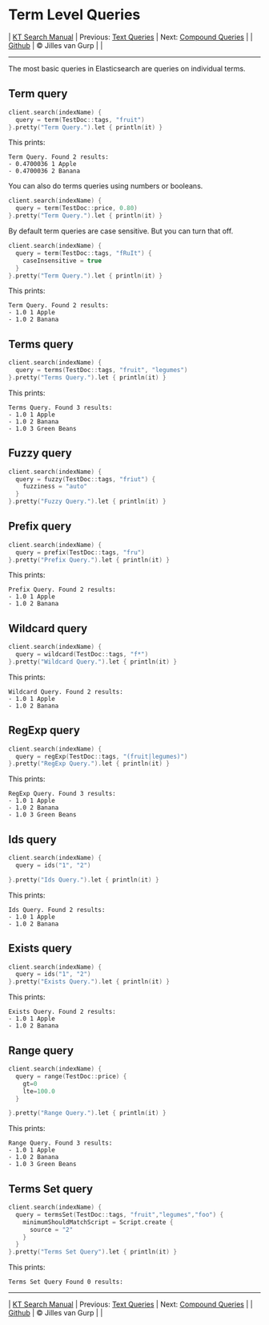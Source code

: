 # Term Level Queries 

| [KT Search Manual](README.md) | Previous: [Text Queries](TextQueries.md) | Next: [Compound Queries](CompoundQueries.md) |
| [Github](https://github.com/jillesvangurp/kt-search) | &copy; Jilles van Gurp |  |

---                

The most basic queries in Elasticsearch are queries on individual terms.

## Term query

```kotlin
client.search(indexName) {
  query = term(TestDoc::tags, "fruit")
}.pretty("Term Query.").let { println(it) }
```

This prints:

```text
Term Query. Found 2 results:
- 0.4700036 1 Apple
- 0.4700036 2 Banana
```

You can also do terms queries using numbers or booleans.

```kotlin
client.search(indexName) {
  query = term(TestDoc::price, 0.80)
}.pretty("Term Query.").let { println(it) }
```

By default term queries are case sensitive. But you can turn that off.

```kotlin
client.search(indexName) {
  query = term(TestDoc::tags, "fRuIt") {
    caseInsensitive = true
  }
}.pretty("Term Query.").let { println(it) }
```

This prints:

```text
Term Query. Found 2 results:
- 1.0 1 Apple
- 1.0 2 Banana
```

## Terms query

```kotlin
client.search(indexName) {
  query = terms(TestDoc::tags, "fruit", "legumes")
}.pretty("Terms Query.").let { println(it) }
```

This prints:

```text
Terms Query. Found 3 results:
- 1.0 1 Apple
- 1.0 2 Banana
- 1.0 3 Green Beans
```

## Fuzzy query

```kotlin
client.search(indexName) {
  query = fuzzy(TestDoc::tags, "friut") {
    fuzziness = "auto"
  }
}.pretty("Fuzzy Query.").let { println(it) }
```

## Prefix query

```kotlin
client.search(indexName) {
  query = prefix(TestDoc::tags, "fru")
}.pretty("Prefix Query.").let { println(it) }
```

This prints:

```text
Prefix Query. Found 2 results:
- 1.0 1 Apple
- 1.0 2 Banana
```

## Wildcard query

```kotlin
client.search(indexName) {
  query = wildcard(TestDoc::tags, "f*")
}.pretty("Wildcard Query.").let { println(it) }
```

This prints:

```text
Wildcard Query. Found 2 results:
- 1.0 1 Apple
- 1.0 2 Banana
```

## RegExp query

```kotlin
client.search(indexName) {
  query = regExp(TestDoc::tags, "(fruit|legumes)")
}.pretty("RegExp Query.").let { println(it) }
```

This prints:

```text
RegExp Query. Found 3 results:
- 1.0 1 Apple
- 1.0 2 Banana
- 1.0 3 Green Beans
```

## Ids query

```kotlin
client.search(indexName) {
  query = ids("1", "2")

}.pretty("Ids Query.").let { println(it) }
```

This prints:

```text
Ids Query. Found 2 results:
- 1.0 1 Apple
- 1.0 2 Banana
```

## Exists query

```kotlin
client.search(indexName) {
  query = ids("1", "2")
}.pretty("Exists Query.").let { println(it) }
```

This prints:

```text
Exists Query. Found 2 results:
- 1.0 1 Apple
- 1.0 2 Banana
```

## Range query

```kotlin
client.search(indexName) {
  query = range(TestDoc::price) {
    gt=0
    lte=100.0
  }

}.pretty("Range Query.").let { println(it) }
```

This prints:

```text
Range Query. Found 3 results:
- 1.0 1 Apple
- 1.0 2 Banana
- 1.0 3 Green Beans
```

## Terms Set query

```kotlin
client.search(indexName) {
  query = termsSet(TestDoc::tags, "fruit","legumes","foo") {
    minimumShouldMatchScript = Script.create {
      source = "2"
    }
  }
}.pretty("Terms Set Query").let { println(it) }
```

This prints:

```text
Terms Set Query Found 0 results:

```



---

| [KT Search Manual](README.md) | Previous: [Text Queries](TextQueries.md) | Next: [Compound Queries](CompoundQueries.md) |
| [Github](https://github.com/jillesvangurp/kt-search) | &copy; Jilles van Gurp |  |